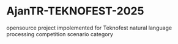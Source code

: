 # AjanTR-TEKNOFEST-2025
opensource project impolemented for Teknofest natural language processing competition scenario category 
